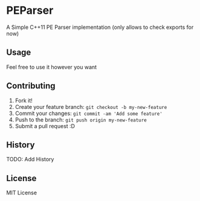 # PEParser
A Simple C++11 PE Parser implementation (only allows to check exports for now)
## Usage
Feel free to use it however you want
## Contributing
1. Fork it!
2. Create your feature branch: `git checkout -b my-new-feature`
3. Commit your changes: `git commit -am 'Add some feature'`
4. Push to the branch: `git push origin my-new-feature`
5. Submit a pull request :D
## History
TODO: Add History
## License
MIT License
